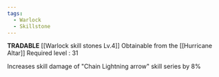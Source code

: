 ```yaml
---
tags:
  - Warlock
  - Skillstone
---
```

**TRADABLE**
[[Warlock skill stones Lv.4]]
Obtainable from the [[Hurricane Altar]]
Required level : 31

Increases skill damage of "Chain Lightning arrow" skill series by 8%